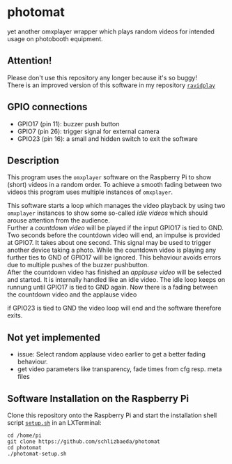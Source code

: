 # photomat
yet another omxplayer wrapper which plays random videos for intended usage on
photobooth equipment.

## Attention!
Please don't use this repository any longer because it's so buggy!  
There is an improved version of this software in my repository
[`ravidplay`](https://github.com/schlizbaeda/ravidplay)

## GPIO connections
* GPIO17 (pin 11): buzzer push button
* GPIO7 (pin 26): trigger signal for external camera
* GPIO23 (pin 16): a small and hidden switch to exit the software

## Description
This program uses the `omxplayer` software on the Raspberry Pi to show (short)
videos in a random order. To achieve a smooth fading between two videos this
program uses multiple instances of `omxplayer`.

This software starts a loop which manages the video playback by using two
`omxplayer` instances to show some so-called _idle videos_ which should arouse
attention from the audience.  
Further a _countdown video_ will be played if the input GPIO17 is tied to GND.
Two seconds before the countdown video will end, an impulse is provided at 
GPIO7. It takes about one second. This signal may be used to trigger another
device taking a photo. While the countdown video is playing any further ties
to GND of GPIO17 will be ignored. This behaviour avoids errors due to multiple
pushes of the buzzer pushbutton.  
After the countdown video has finished an _applause video_ will be selected and
started. It is internally handled like an idle video. The idle loop keeps on
runnung until GPIO17 is tied to GND again. Now there is a fading between the
countdown video and the applause video

if GPIO23 is tied to GND the video loop will end and the software therefore
exits.

## Not yet implemented
* issue: Select random applause video earlier to get a better fading behaviour.
* get video parameters like transparency, fade times from cfg resp. meta files


## Software Installation on the Raspberry Pi
Clone this repository onto the Raspberry Pi and start the installation
shell script [`setup.sh`](https://github.com/schlizbaeda/photomat/blob/main/photomat-setup.sh)
in an LXTerminal:
```shell
cd /home/pi
git clone https://github.com/schlizbaeda/photomat
cd photomat
./photomat-setup.sh
```
